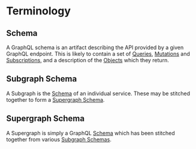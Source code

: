 # Terminology

## Schema

A GraphQL schema is an artifact describing the API provided by a given GraphQL endpoint.
This is likely to contain a set of [Queries](https://spec.graphql.org/October2021/#sec-Query), [Mutations](https://spec.graphql.org/October2021/#sec-Mutation) and [Subscriptions](https://spec.graphql.org/October2021/#sec-Subscription), and a description of the [Objects](https://spec.graphql.org/October2021/#sec-Objects) which they return.

## Subgraph Schema

A Subgraph is the [Schema](#schema) of an individual service. These may be stitched together to form a [Supergraph Schema](#supergraph-schema).

## Supergraph Schema

A Supergraph is simply a GraphQL [Schema](#schema) which has been stitched together from various [Subgraph Schemas](#subgraph-schema).
